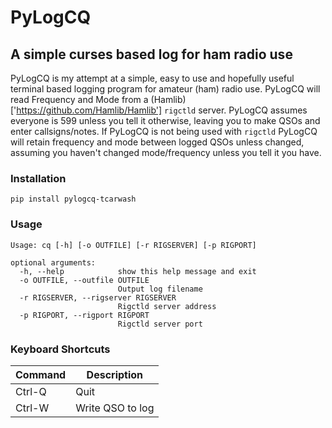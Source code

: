 # PyLogCQ
## A simple curses based log for ham radio use
PyLogCQ is my attempt at a simple, easy to use and hopefully useful terminal based logging program for amateur (ham) radio use.
PyLogCQ will read Frequency and Mode from a (Hamlib)['https://github.com/Hamlib/Hamlib'] `rigctld` server. PyLogCQ assumes everyone is 599 unless you tell it otherwise, leaving you to make QSOs and enter callsigns/notes.
If PyLogCQ is not being used with `rigctld` PyLogCQ will retain frequency and mode between logged QSOs unless changed, assuming you haven't changed mode/frequency unless you tell it you have.

### Installation
`pip install pylogcq-tcarwash`

### Usage

```
Usage: cq [-h] [-o OUTFILE] [-r RIGSERVER] [-p RIGPORT]

optional arguments:
  -h, --help            show this help message and exit
  -o OUTFILE, --outfile OUTFILE
                        Output log filename
  -r RIGSERVER, --rigserver RIGSERVER
                        Rigctld server address
  -p RIGPORT, --rigport RIGPORT
                        Rigctld server port
```

### Keyboard Shortcuts
| Command | Description |
|---|---|
| Ctrl-Q | Quit |
| Ctrl-W | Write QSO to log |
